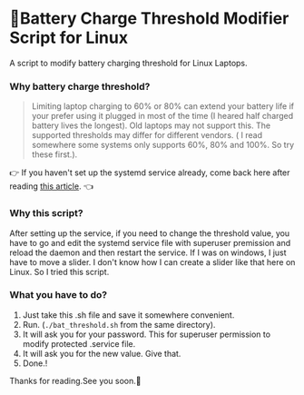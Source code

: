 # 🔋Battery Charge Threshold Modifier Script for Linux
A script to modify battery charging threshold for Linux Laptops.

### Why battery charge threshold?
> Limiting laptop charging to 60% or 80% can extend your battery life if your prefer using it plugged in most of the time (I heared half charged battery lives the longest).
> Old laptops may not support this.
> The supported thresholds  may differ for different vendors. ( I read somewhere some systems only supports 60%, 80% and 100%. So try these first.).

👉 If you haven't set up the systemd service already, come back here after reading [this article](https://www.linuxuprising.com/2021/02/how-to-limit-battery-charging-set.html). 👈

### Why this script?
After setting up the service, if you need to change the threshold value, you have to go and edit the systemd service file with superuser premission and reload the daemon and then restart the service. If I was on windows, I just have to move a slider. I don't know how I can create a slider like that here on Linux. So I tried this script.

### What you have to do?
1. Just take this .sh file and save it somewhere convenient.
2. Run. (`./bat_threshold.sh` from the same directory).
3. It will ask you for your password. This for superuser permission to modify protected .service file.
4. It will ask you for the new value. Give that.
5. Done.!

Thanks for reading.See you soon.🤘
